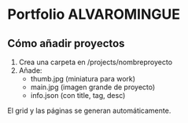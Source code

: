 # Portfolio ALVAROMINGUE

## Cómo añadir proyectos
1. Crea una carpeta en /projects/nombreproyecto
2. Añade:
   - thumb.jpg (miniatura para work)
   - main.jpg (imagen grande de proyecto)
   - info.json (con title, tag, desc)

El grid y las páginas se generan automáticamente.